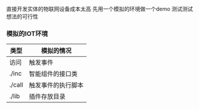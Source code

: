 直接开发实体的物联网设备成本太高
先用一个模拟的环境做一个demo
测试测试想法的可行性
### 模拟的IOT环境
| 类型     | 模拟的情况     |
|--------|-----------|
| 访问     | 触发事件      |
| ./inc  | 智能组件的接口类  |
| ./call | 触发事件的执行脚本 |
| ./lib  | 插件存放目录    |
